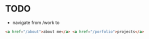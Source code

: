 # TODO

- navigate from /work to

```html
<a href="/about">about me</a> <a href="/porfolio">projects</a>
```
